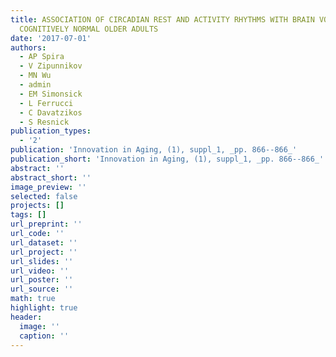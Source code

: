 ```yaml
---
title: ASSOCIATION OF CIRCADIAN REST AND ACTIVITY RHYTHMS WITH BRAIN VOLUMES IN
  COGNITIVELY NORMAL OLDER ADULTS
date: '2017-07-01'
authors:
  - AP Spira
  - V Zipunnikov
  - MN Wu
  - admin
  - EM Simonsick
  - L Ferrucci
  - C Davatzikos
  - S Resnick
publication_types:
  - '2'
publication: 'Innovation in Aging, (1), suppl_1, _pp. 866--866_'
publication_short: 'Innovation in Aging, (1), suppl_1, _pp. 866--866_'
abstract: ''
abstract_short: ''
image_preview: ''
selected: false
projects: []
tags: []
url_preprint: ''
url_code: ''
url_dataset: ''
url_project: ''
url_slides: ''
url_video: ''
url_poster: ''
url_source: ''
math: true
highlight: true
header:
  image: ''
  caption: ''
---
```


